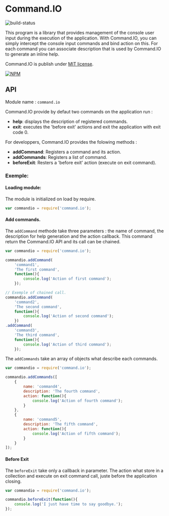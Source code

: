 Command.IO
==========

![build-status](http://status.ci.techniv.fr/Command.IO)

This program is a library that provides management of the console user input during the execution of the application.
With Command.IO, you can simply intercept the console input commands and bind action on this. For each command you
can associate description that is used by Command.IO to generate an inline help.

Command.IO is publish under [MIT license](https://raw.github.com/Techniv/node-command-io/master/LICENSE).

[![NPM](https://npmjs.org/favicon.ico)](https://npmjs.org/package/command.io)

## API

Module name : ```command.io```

Command.IO provide by defaut two commands on the application run :

- **help**: displays the description of registered commands.
- **exit**: executes the 'before exit' actions and exit the application with exit code 0.

For developpers, Command.IO provides the folowing methods :

- **addCommand**: Registers a command and its action.
- **addCommands**: Registers a list of command.
- **beforeExit**: Resters a 'before exit' action (execute on exit command).

### Exemple:

#### Loading module:
The module is initialized on load by require.
```javascript
var commandio = require('command.io');
```

#### Add commands.
The `addCommand` methode take three parameters : the name of command, the description for help
generation and the action callback. This command return the Command.IO API and its call can be chained.
```javascript
var commandio = require('command.io');

commandio.addCommand(
	'command1',
	'The first command',
	function(){
		console.log('Action of first command');
	});

// Exemple of chained call.
commandio.addCommand(
	'command2',
	'The second command',
	function(){
		console.log('Action of second command');
	})
.addCommand(
	'command3',
	'The third command',
	function(){
		console.log('Action of third command');
	});
```

The `addCommands` take an array of objects what describe each commands.
```javascript
var commandio = require('command.io');

commandio.addCommands([
	{
		name: 'command4',
		description: 'The fourth command',
		action: function(){
			console.log('Action of fourth command');
		}
	},
	{
		name: 'command5',
		description: 'The fifth command',
		action: function(){
			console.log('Action of fifth command');
		}
	}
]);
```

#### Before Exit
The `beforeExit` take only a callback in parameter. The action what store in a collection and execute on exit command call, juste before the application closing.
```javascript
var commandio = require('command.io');

commandio.beforeExit(function(){
	console.log('I just have time to say goodbye.');
});
```